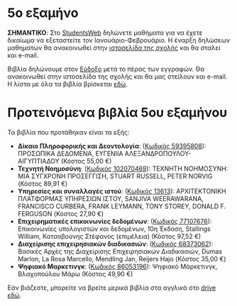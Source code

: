 # 5ο εξαμήνο

**ΣΗΜΑΝΤΙΚΟ**: Στο [StudentsWeb](https://services.uom.gr/unistudent/) δηλώνετε μαθήματα για να έχετε δικαίωμα να εξεταστείτε τον Ιανουάριο-Φεβρουάριο. Η έναρξη δηλώσεων μαθηματων θα ανακοινωθεί στην [ιστοσελίδα της σχολής](https://www.uom.gr/dai) και θα σταλεί και e-mail.

Βιβλία δηλώνουμε στον [Εύδοξο](https://eudoxus.gr/) μετά το πέρας των εγγραφών. Θα ανακοινωθεί στην ιστοσελίδα της σχολής και θα μας στείλουν και e-mail.  
Η λίστα με όλα τα βιβλία βρίσκεται [εδώ](https://service.eudoxus.gr/public/departments/courses/411862/2022).

# Προτεινόμενα βιβλία 5ου εξαμήνου

Τα βιβλία που προτάθηκαν είναι τα εξής:

* **Δίκαιο Πληροφορικής και Δεοντολογία**:  ([Κωδικός 59395808](https://service.eudoxus.gr/search/#a/id:59395808/0)): ΠΡΟΣΩΠΙΚΑ ΔΕΔΟΜΕΝΑ, ΕΥΓΕΝΙΙΑ ΑΛΕΞΑΝΔΡΟΠΟΥΛΟΥ-ΑΙΓΥΠΤΙΑΔΟΥ (Κόστος 55,00 €)
* **Τεχνητή Νοημοσύνη**:  ([Κωδικός 102070469](https://service.eudoxus.gr/search/#a/id:102070469/0)): ΤΕΧΝΗΤΗ ΝΟΗΜΟΣΥΝΗ: ΜΙΑ ΣΥΓΧΡΟΝΗ ΠΡΟΣΕΓΓΙΣΗ, STUART RUSSELL, PETER NORVIG (Κόστος 89,91 €)
* **Υπηρεσίες και συναλλαγές ιστού**:  ([Κωδικός 13613](https://service.eudoxus.gr/search/#a/id:13613/0)): ΑΡΧΙΤΕΚΤΟΝΙΚΗ ΠΛΑΤΦΟΡΜΑΣ ΥΠΗΡΕΣΙΩΝ ΙΣΤΟΥ, SANJIVA WEERAWARANA, FRANCISCO CURBERA, FRANK LEYMANN, TONY STOREY, DONALD F. FERGUSON (Κόστος 27,90 €)
* **Επιχειρηματικές επικοινωνίες δεδομένων**: ([Κωδικός 77107676](https://service.eudoxus.gr/search/#a/id:77107676/0)): Επικοινωνίες υπολογιστών και δεδομένων, 10η Έκδοση, Stallings William, Κατσαβούνης Στέφανος (επιμέλεια) (Κόστος 97,52 €)
* **Διαχείρισης επιχειρησιακών διαδικασιών**: ([Κωδικός 68373062](https://service.eudoxus.gr/search/#a/id:68373062/0)): Βασικές Αρχές της Διαχείρισης Επιχειρησιακών Διαδικασιών, Dumas Marlon, La Rosa Marcello, Mendling Jan, Reijers Hajo (Κόστος 35,00 €)
* **Ψηφιακό Μαρκετινγκ**:  ([Κωδικός 86053196](https://service.eudoxus.gr/search/#a/id:86053196/0)): Ψηφιακό Μάρκετινγκ, Βλαχοπούλου Μάρω (Κόστος 49,90 €)


Εάν βιάζεστε, μπορείτε να βρείτε μερικά βιβλία στα αγγλικά στο [drive εδώ](http://tiny.cc/evdo3os).
